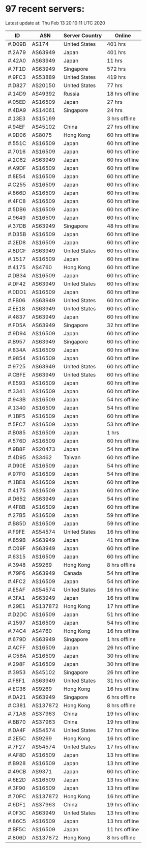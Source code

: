 # 97 recent servers:

Latest update at: Thu Feb 13 20:10:11 UTC 2020

| ID | ASN | Server Country | Online |
| -- | --- | -------------- | ------ |
| #.D09B | AS174 | United States | 401 hrs |
| #.2A79 | AS63949 | Japan | 401 hrs |
| #.42A0 | AS63949 | Japan | 11 hrs |
| #.7F1D | AS63949 | Singapore | 572 hrs |
| #.9FC3 | AS53889 | United States | 419 hrs |
| #.D827 | AS20150 | United States | 77 hrs |
| #.14D9 | AS49392 | Russia | 18 hrs offline |
| #.05ED | AS16509 | Japan | 27 hrs |
| #.4DA9 | AS14061 | Singapore | 24 hrs |
| #.13E3 | AS15169 |  | 3 hrs offline |
| #.94EF | AS45102 | China | 27 hrs offline |
| #.9D06 | AS8075 | Hong Kong | 60 hrs offline |
| #.551C | AS16509 | Japan | 60 hrs offline |
| #.7016 | AS16509 | Japan | 60 hrs offline |
| #.2C62 | AS63949 | Japan | 60 hrs offline |
| #.A9DF | AS16509 | Japan | 60 hrs offline |
| #.8E54 | AS16509 | Japan | 60 hrs offline |
| #.C255 | AS16509 | Japan | 60 hrs offline |
| #.866D | AS16509 | Japan | 60 hrs offline |
| #.4FC8 | AS16509 | Japan | 60 hrs offline |
| #.5DB6 | AS16509 | Japan | 60 hrs offline |
| #.9649 | AS16509 | Japan | 60 hrs offline |
| #.37DB | AS63949 | Singapore | 48 hrs offline |
| #.D35B | AS16509 | Japan | 60 hrs offline |
| #.2ED8 | AS16509 | Japan | 60 hrs offline |
| #.8DCF | AS63949 | United States | 60 hrs offline |
| #.1517 | AS16509 | Japan | 60 hrs offline |
| #.4175 | AS4760 | Hong Kong | 60 hrs offline |
| #.DB34 | AS16509 | Japan | 60 hrs offline |
| #.DF42 | AS63949 | United States | 60 hrs offline |
| #.0DD1 | AS16509 | Japan | 60 hrs offline |
| #.FB06 | AS63949 | United States | 60 hrs offline |
| #.EE18 | AS63949 | United States | 60 hrs offline |
| #.4837 | AS63949 | Japan | 60 hrs offline |
| #.FD5A | AS63949 | Singapore | 32 hrs offline |
| #.9D94 | AS16509 | Japan | 60 hrs offline |
| #.B957 | AS63949 | Singapore | 60 hrs offline |
| #.834A | AS16509 | Japan | 60 hrs offline |
| #.9854 | AS16509 | Japan | 60 hrs offline |
| #.9725 | AS63949 | United States | 60 hrs offline |
| #.CBFE | AS63949 | United States | 60 hrs offline |
| #.E593 | AS16509 | Japan | 60 hrs offline |
| #.3341 | AS16509 | Japan | 60 hrs offline |
| #.943B | AS16509 | Japan | 54 hrs offline |
| #.1340 | AS16509 | Japan | 54 hrs offline |
| #.1BF5 | AS16509 | Japan | 60 hrs offline |
| #.5FC7 | AS16509 | Japan | 53 hrs offline |
| #.B085 | AS16509 | Japan | 1 hrs |
| #.576D | AS16509 | Japan | 60 hrs offline |
| #.9B8F | AS20473 | Japan | 54 hrs offline |
| #.4D95 | AS3462 | Taiwan | 60 hrs offline |
| #.D90E | AS16509 | Japan | 54 hrs offline |
| #.97F0 | AS16509 | Japan | 54 hrs offline |
| #.1BE8 | AS16509 | Japan | 60 hrs offline |
| #.4175 | AS16509 | Japan | 60 hrs offline |
| #.D652 | AS63949 | Japan | 54 hrs offline |
| #.4F8B | AS16509 | Japan | 60 hrs offline |
| #.27B5 | AS16509 | Japan | 59 hrs offline |
| #.B85D | AS16509 | Japan | 59 hrs offline |
| #.F9FE | AS54574 | United States | 16 hrs offline |
| #.859B | AS63949 | Japan | 41 hrs offline |
| #.C09F | AS63949 | Japan | 60 hrs offline |
| #.6315 | AS16509 | Japan | 60 hrs offline |
| #.3948 | AS9269 | Hong Kong | 8 hrs offline |
| #.79F6 | AS63949 | Canada | 54 hrs offline |
| #.4FC2 | AS16509 | Japan | 54 hrs offline |
| #.E5AF | AS54574 | United States | 16 hrs offline |
| #.3FA1 | AS63949 | Japan | 16 hrs offline |
| #.29E1 | AS137872 | Hong Kong | 17 hrs offline |
| #.D2DC | AS16509 | Japan | 51 hrs offline |
| #.1597 | AS16509 | Japan | 54 hrs offline |
| #.74C4 | AS4760 | Hong Kong | 16 hrs offline |
| #.679D | AS63949 | Singapore | 1 hrs offline |
| #.ACFF | AS16509 | Japan | 26 hrs offline |
| #.C56A | AS16509 | Japan | 30 hrs offline |
| #.298F | AS16509 | Japan | 30 hrs offline |
| #.3953 | AS45102 | Singapore | 26 hrs offline |
| #.F8F1 | AS63949 | United States | 31 hrs offline |
| #.EC36 | AS9269 | Hong Kong | 16 hrs offline |
| #.DA21 | AS63949 | Singapore | 6 hrs offline |
| #.C381 | AS137872 | Hong Kong | 8 hrs offline |
| #.71A8 | AS37963 | China | 19 hrs offline |
| #.BB70 | AS37963 | China | 19 hrs offline |
| #.DA4F | AS54574 | United States | 17 hrs offline |
| #.2E5C | AS9269 | Hong Kong | 16 hrs offline |
| #.7F27 | AS54574 | United States | 17 hrs offline |
| #.AF8D | AS16509 | Japan | 13 hrs offline |
| #.B928 | AS16509 | Japan | 13 hrs offline |
| #.49CB | AS9371 | Japan | 60 hrs offline |
| #.6E2D | AS16509 | Japan | 13 hrs offline |
| #.3F90 | AS16509 | Japan | 13 hrs offline |
| #.70FC | AS137872 | Hong Kong | 16 hrs offline |
| #.6DF1 | AS37963 | China | 19 hrs offline |
| #.0F3C | AS63949 | United States | 13 hrs offline |
| #.86C5 | AS16509 | Japan | 13 hrs offline |
| #.BF5C | AS16509 | Japan | 11 hrs offline |
| #.806D | AS137872 | Hong Kong | 8 hrs offline |

